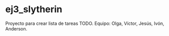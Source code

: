 # ej3_slytherin
Proyecto para crear lista de tareas TODO. 
Equipo: Olga, Víctor, Jesús, Ivón, Anderson.
